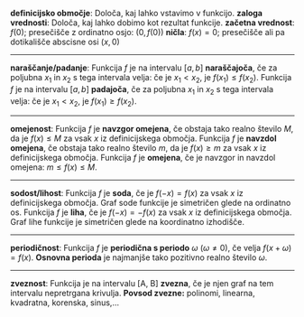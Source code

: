 **definicijsko območje**: Določa, kaj lahko vstavimo v funkcijo.
**zaloga vrednosti**: Določa, kaj lahko dobimo kot rezultat funkcije.
**začetna vrednost**: $f(0)$; presečišče z ordinatno osjo: $(0, f(0))$
**ničla**: $f(x) = 0$; presečišče ali pa dotikališče abscisne osi $(x, 0)$

---

**naraščanje/padanje**:
Funkcija $f$ je na intervalu $[a, b]$ **naraščajoča**, če za poljubna $x_1$ in $x_2$ s tega intervala velja: če je $x_1 < x_2$, je $f(x_1) \leq f(x_2)$.
Funkcija $f$ je na intervalu $[a, b]$ **padajoča**, če za poljubna $x_1$ in $x_2$ s tega intervala velja: če je $x_1 < x_2$, je $f(x_1) \geq f(x_2)$.

---

**omejenost**:
Funkcija $f$ je **navzgor omejena**, če obstaja tako realno število $M$, da je $f(x) \leq M$ za vsak $x$ iz definicijskega območja.
Funkcija $f$ je **navzdol omejena**, če obstaja tako realno število $m$, da je $f(x) \geq m$ za vsak $x$ iz definicijskega območja.
Funkcija $f$ je **omejena**, če je navzgor in navzdol omejena: $m \leq f(x) \leq M$.

---

**sodost/lihost**:
Funkcija $f$ je **soda**, če je $f(-x) = f(x)$ za vsak $x$ iz definicijskega območja. Graf sode funkcije je simetričen glede na ordinatno os.
Funkcija $f$ je **liha**, če je $f(-x) = -f(x)$ za vsak $x$ iz definicijskega območja. Graf lihe funkcije je simetričen glede na koordinatno izhodišče.

---

**periodičnost**:
Funkcija $f$ je **periodična s periodo** $\omega$ ($\omega \neq 0$), če velja $f(x + \omega) = f(x)$. **Osnovna perioda** je najmanjše tako pozitivno realno število $\omega$.

---

**zveznost**:
Funkcija je na intervalu \[A, B] **zvezna**, če je njen graf na tem intervalu nepretrgana krivulja.
**Povsod zvezne:** polinomi, linearna, kvadratna, korenska, sinus,...